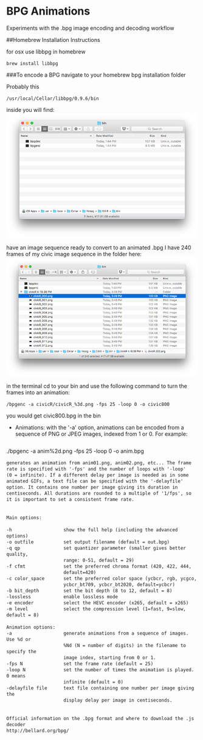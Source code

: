 BPG Animations
=========================

Experiments with the .bpg image encoding and decoding workflow



##Homebrew Installation Instructions

for osx use libbpg in homebrew

```
brew install libbpg
```

###To encode a BPG
navigate to your homebrew bpg installation folder

Probably this

```
/usr/local/Cellar/libbpg/0.9.6/bin
```

inside you will find:
![bin](images/bin.png "bin")

have an image sequence ready to convert to an animated .bpg
I have 240 frames of my civic image sequence in the folder here:
![bin with civic](images/CivicBin.png "bin")

in the terminal cd to your bin and use the following command to turn the frames into an animation:
```
/bpgenc -a civicR/civicR_%3d.png -fps 25 -loop 0 -o civic800
```
you would get civic800.bpg in the bin


- Animations: with the '-a' option, animations can be encoded from a
  sequence of PNG or JPEG images, indexed from 1 or 0. For example:

  ```
./bpgenc -a anim%2d.png -fps 25 -loop 0 -o anim.bpg
  ```
  generates an animation from anim01.png, anim02.png, etc... The frame
  rate is specified with '-fps' and the number of loops with '-loop'
  (0 = infinite). If a different delay per image is needed as in some
  animated GIFs, a text file can be specified with the '-delayfile'
  option. It contains one number per image giving its duration in
  centiseconds. All durations are rounded to a multiple of '1/fps', so
  it is important to set a consistent frame rate.


  Main options:

  -h                   show the full help (including the advanced options)
  -o outfile           set output filename (default = out.bpg)
  -q qp                set quantizer parameter (smaller gives better quality,
                       range: 0-51, default = 29)
  -f cfmt              set the preferred chroma format (420, 422, 444,
                       default=420)
  -c color_space       set the preferred color space (ycbcr, rgb, ycgco,
                       ycbcr_bt709, ycbcr_bt2020, default=ycbcr)
  -b bit_depth         set the bit depth (8 to 12, default = 8)
  -lossless            enable lossless mode
  -e encoder           select the HEVC encoder (x265, default = x265)
  -m level             select the compression level (1=fast, 9=slow, default = 8)

  Animation options:
  -a                   generate animations from a sequence of images. Use %d or
                       %Nd (N = number of digits) in the filename to specify the
                       image index, starting from 0 or 1.
  -fps N               set the frame rate (default = 25)
  -loop N              set the number of times the animation is played. 0 means
                       infinite (default = 0)
  -delayfile file      text file containing one number per image giving the
                       display delay per image in centiseconds.


Official information on the .bpg format and where to download the .js decoder
http://bellard.org/bpg/
